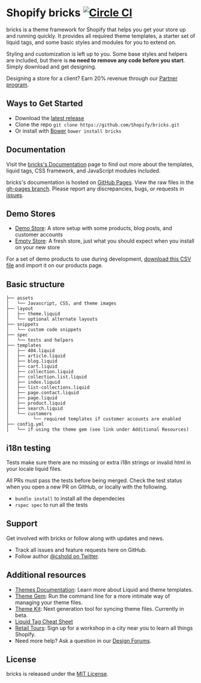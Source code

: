 Shopify bricks [![Circle CI](https://circleci.com/gh/Shopify/bricks.svg?style=svg)](https://circleci.com/gh/Shopify/bricks)
=====================

bricks is a theme framework for Shopify that helps you get your store up and running quickly. It provides all required theme templates, a starter set of liquid tags, and some basic styles and modules for you to extend on.

Styling and customization is left up to you. Some base styles and helpers are included, but there is **no need to remove any code before you start**. Simply download and get designing.

Designing a store for a client? Earn 20% revenue through our <a href="http://www.shopify.com/partners">Partner program<a/>.

Ways to Get Started
---------------------
- Download the [latest release](https://github.com/Shopify/bricks/releases)
- Clone the repo `git clone https://github.com/Shopify/bricks.git`
- Or install with [Bower](http://bower.io/) `bower install bricks`

Documentation
---------------------
Visit the [bricks's Documentation](http://shopify.com/bricks) page to find out more about the templates, liquid tags, CSS framework, and JavaScript modules included.

bricks's documentation is hosted on [GitHub Pages](http://pages.github.com/). View the raw files in the [gh-pages branch](https://github.com/Shopify/bricks/tree/gh-pages). Please report any discrepancies, bugs, or requests in [issues](https://github.com/Shopify/bricks/issues).

Demo Stores
---------------------
- [Demo Store](https://bricks-demo.myshopify.com/): A store setup with some products, blog posts, and customer accounts
- [Empty Store](https://bricks-demo-empty.myshopify.com/): A fresh store, just what you should expect when you install on your new store

For a set of demo products to use during development, [download this CSV file](http://www.tetchi.ca/wp-content/uploads/2013/04/products1.csv) and import it on our products page.

Basic structure
---------------
```
├── assets
│   └── Javascript, CSS, and theme images
├── layout
│   ├── theme.liquid
│   └── optional alternate layouts
├── snippets
│   └── custom code snippets
├── spec
│   └── tests and helpers
├── templates
│   ├── 404.liquid
│   ├── article.liquid
│   ├── blog.liquid
│   ├── cart.liquid
│   ├── collection.liquid
│   ├── collection.list.liquid
│   ├── index.liquid
│   ├── list-collections.liquid
│   ├── page.contact.liquid
│   ├── page.liquid
│   ├── product.liquid
│   ├── search.liquid
│   └── customers
│         └── required templates if customer accounts are enabled
├── config.yml
│   └── if using the theme gem (see link under Additional Resources)
```
i18n testing
---------------------
Tests make sure there are no missing or extra i18n strings or invalid html in your locale liquid files.

All PRs must pass the tests before being merged. Check the test status when you open a new PR on GitHub, or locally with the following.

- `bundle install` to install all the dependecies
- `rspec spec` to run all the tests

Support
---------------------
Get involved with bricks or follow along with updates and news.

- Track all issues and feature requests here on GitHub.
- Follow author [@cshold on Twitter](http://twitter.com/cshold).

Additional resources
---------------------
- [Themes Documentation][1]: Learn more about Liquid and theme templates.
- [Theme Gem][2]: Run the command line for a more intimate way of managing your theme files.
- [Theme Kit][7]: Next generation tool for syncing theme files. Currently in beta.
- [Liquid Tag Cheat Sheet][4]
- [Retail Tours][5]: Sign up for a workshop in a city near you to learn all things Shopify.
- Need more help? Ask a question in our [Design Forums][6].

License
---------------------
bricks is released under the [MIT License](LICENSE).

[1]: http://docs.shopify.com/themes
[2]: https://github.com/Shopify/shopify_theme
[3]: http://apps.shopify.com/desktop-theme-editor
[4]: http://cheat.markdunkley.com
[5]: https://www.shopify.com/retailtour
[6]: http://ecommerce.shopify.com/c/ecommerce-design
[7]: https://github.com/Shopify/themekit
